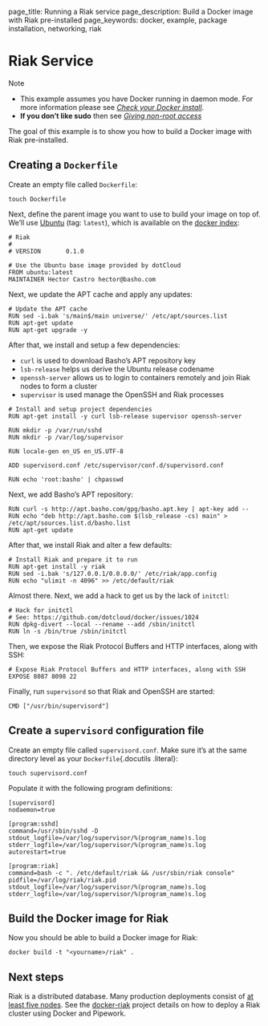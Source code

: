 page_title: Running a Riak service
page_description: Build a Docker image with Riak pre-installed
page_keywords: docker, example, package installation, networking, riak

# Riak Service

Note

-   This example assumes you have Docker running in daemon mode. For
    more information please see [*Check your Docker
    install*](../hello_world/#running-examples).
-   **If you don’t like sudo** then see [*Giving non-root
    access*](../../installation/binaries/#dockergroup)

The goal of this example is to show you how to build a Docker image with
Riak pre-installed.

## Creating a `Dockerfile`

Create an empty file called `Dockerfile`:

    touch Dockerfile

Next, define the parent image you want to use to build your image on top
of. We’ll use [Ubuntu](https://index.docker.io/_/ubuntu/) (tag:
`latest`), which is available on the [docker
index](http://index.docker.io):

    # Riak
    #
    # VERSION       0.1.0

    # Use the Ubuntu base image provided by dotCloud
    FROM ubuntu:latest
    MAINTAINER Hector Castro hector@basho.com

Next, we update the APT cache and apply any updates:

    # Update the APT cache
    RUN sed -i.bak 's/main$/main universe/' /etc/apt/sources.list
    RUN apt-get update
    RUN apt-get upgrade -y

After that, we install and setup a few dependencies:

-   `curl` is used to download Basho’s APT
    repository key
-   `lsb-release` helps us derive the Ubuntu release
    codename
-   `openssh-server` allows us to login to
    containers remotely and join Riak nodes to form a cluster
-   `supervisor` is used manage the OpenSSH and Riak
    processes

<!-- -->

    # Install and setup project dependencies
    RUN apt-get install -y curl lsb-release supervisor openssh-server

    RUN mkdir -p /var/run/sshd
    RUN mkdir -p /var/log/supervisor

    RUN locale-gen en_US en_US.UTF-8

    ADD supervisord.conf /etc/supervisor/conf.d/supervisord.conf

    RUN echo 'root:basho' | chpasswd

Next, we add Basho’s APT repository:

    RUN curl -s http://apt.basho.com/gpg/basho.apt.key | apt-key add --
    RUN echo "deb http://apt.basho.com $(lsb_release -cs) main" > /etc/apt/sources.list.d/basho.list
    RUN apt-get update

After that, we install Riak and alter a few defaults:

    # Install Riak and prepare it to run
    RUN apt-get install -y riak
    RUN sed -i.bak 's/127.0.0.1/0.0.0.0/' /etc/riak/app.config
    RUN echo "ulimit -n 4096" >> /etc/default/riak

Almost there. Next, we add a hack to get us by the lack of
`initctl`:

    # Hack for initctl
    # See: https://github.com/dotcloud/docker/issues/1024
    RUN dpkg-divert --local --rename --add /sbin/initctl
    RUN ln -s /bin/true /sbin/initctl

Then, we expose the Riak Protocol Buffers and HTTP interfaces, along
with SSH:

    # Expose Riak Protocol Buffers and HTTP interfaces, along with SSH
    EXPOSE 8087 8098 22

Finally, run `supervisord` so that Riak and OpenSSH
are started:

    CMD ["/usr/bin/supervisord"]

## Create a `supervisord` configuration file

Create an empty file called `supervisord.conf`. Make
sure it’s at the same directory level as your `Dockerfile`{.docutils
.literal}:

    touch supervisord.conf

Populate it with the following program definitions:

    [supervisord]
    nodaemon=true

    [program:sshd]
    command=/usr/sbin/sshd -D
    stdout_logfile=/var/log/supervisor/%(program_name)s.log
    stderr_logfile=/var/log/supervisor/%(program_name)s.log
    autorestart=true

    [program:riak]
    command=bash -c ". /etc/default/riak && /usr/sbin/riak console"
    pidfile=/var/log/riak/riak.pid
    stdout_logfile=/var/log/supervisor/%(program_name)s.log
    stderr_logfile=/var/log/supervisor/%(program_name)s.log

## Build the Docker image for Riak

Now you should be able to build a Docker image for Riak:

    docker build -t "<yourname>/riak" .

## Next steps

Riak is a distributed database. Many production deployments consist of
[at least five
nodes](http://basho.com/why-your-riak-cluster-should-have-at-least-five-nodes/).
See the [docker-riak](https://github.com/hectcastro/docker-riak) project
details on how to deploy a Riak cluster using Docker and Pipework.
